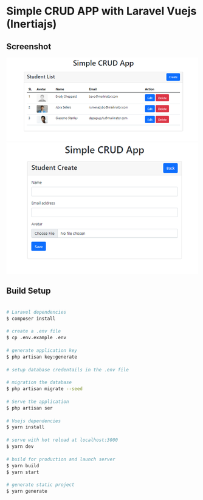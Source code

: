 # Simple CRUD APP with Laravel Vuejs (Inertiajs)

## Screenshot
![Frontend Screenshot](public/images/demo.png)
![Frontend Screenshot](public/images/demo2.png)

## Build Setup

```bash

# Laravel dependencies
$ composer install

# create a .env file
$ cp .env.example .env

# generate application key
$ php artisan key:generate

# setup database credentails in the .env file

# migration the database
$ php artisan migrate --seed

# Serve the application
$ php artisan ser

# Vuejs dependencies
$ yarn install

# serve with hot reload at localhost:3000
$ yarn dev

# build for production and launch server
$ yarn build
$ yarn start

# generate static project
$ yarn generate
```
